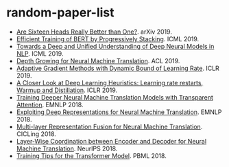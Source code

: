 # random-paper-list

- [Are Sixteen Heads Really Better than One?](https://arxiv.org/pdf/1905.10650.pdf). arXiv 2019.
- [Efficient Training of BERT by Progressively Stacking](http://proceedings.mlr.press/v97/gong19a/gong19a.pdf). ICML 2019.
- [Towards a Deep and Unified Understanding of Deep Neural Models in NLP](http://proceedings.mlr.press/v97/guan19a/guan19a.pdf). ICML 2019.
- [Depth Growing for Neural Machine Translation](https://arxiv.org/pdf/1907.01968.pdf). ACL 2019.
- [Adaptive Gradient Methods with Dynamic Bound of Learning Rate](https://openreview.net/pdf?id=Bkg3g2R9FX). ICLR 2019.
- [A Closer Look at Deep Learning Heuristics: Learning rate restarts, Warmup and Distillation](https://openreview.net/pdf?id=r14EOsCqKX). ICLR 2019.
- [Training Deeper Neural Machine Translation Models with Transparent Attention](https://arxiv.org/pdf/1808.07561.pdf). EMNLP 2018.
- [Exploiting Deep Representations for Neural Machine Translation](https://arxiv.org/pdf/1810.10181.pdf). EMNLP 2018.
- [Multi-layer Representation Fusion for Neural Machine Translation](https://www.aclweb.org/anthology/C18-1255). CICLing 2018.
- [Layer-Wise Coordination between Encoder and Decoder for Neural Machine Translation](https://papers.nips.cc/paper/8019-layer-wise-coordination-between-encoder-and-decoder-for-neural-machine-translation.pdf). NeurIPS 2018.
- [Training Tips for the Transformer Model](https://www.degruyter.com/downloadpdf/j/pralin.2018.110.issue-1/pralin-2018-0002/pralin-2018-0002.pdf). PBML 2018.
